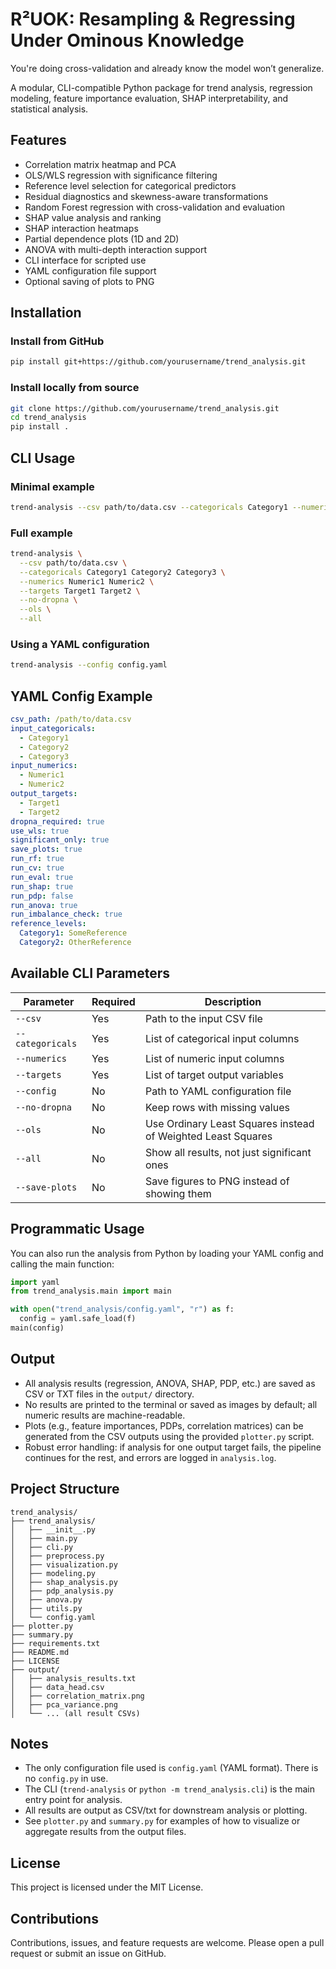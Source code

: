 # R²UOK: Resampling & Regressing Under Ominous Knowledge

You're doing cross-validation and already know the model won’t generalize.

A modular, CLI-compatible Python package for trend analysis, regression modeling, feature importance evaluation, SHAP interpretability, and statistical analysis.

## Features

- Correlation matrix heatmap and PCA
- OLS/WLS regression with significance filtering
- Reference level selection for categorical predictors
- Residual diagnostics and skewness-aware transformations
- Random Forest regression with cross-validation and evaluation
- SHAP value analysis and ranking
- SHAP interaction heatmaps
- Partial dependence plots (1D and 2D)
- ANOVA with multi-depth interaction support
- CLI interface for scripted use
- YAML configuration file support
- Optional saving of plots to PNG

## Installation

### Install from GitHub

```bash
pip install git+https://github.com/yourusername/trend_analysis.git
```

### Install locally from source

```bash
git clone https://github.com/yourusername/trend_analysis.git
cd trend_analysis
pip install .
```

## CLI Usage

### Minimal example

```bash
trend-analysis --csv path/to/data.csv --categoricals Category1 --numerics Numeric1 --targets Target1
```

### Full example

```bash
trend-analysis \
  --csv path/to/data.csv \
  --categoricals Category1 Category2 Category3 \
  --numerics Numeric1 Numeric2 \
  --targets Target1 Target2 \
  --no-dropna \
  --ols \
  --all
```

### Using a YAML configuration

```bash
trend-analysis --config config.yaml
```

## YAML Config Example

```yaml
csv_path: /path/to/data.csv
input_categoricals:
  - Category1
  - Category2
  - Category3
input_numerics:
  - Numeric1
  - Numeric2
output_targets:
  - Target1
  - Target2
dropna_required: true
use_wls: true
significant_only: true
save_plots: true
run_rf: true
run_cv: true
run_eval: true
run_shap: true
run_pdp: false
run_anova: true
run_imbalance_check: true
reference_levels:
  Category1: SomeReference
  Category2: OtherReference
```

## Available CLI Parameters

| Parameter            | Required | Description                                                        |
|----------------------|----------|--------------------------------------------------------------------|
| `--csv`              | Yes      | Path to the input CSV file                                         |
| `--categoricals`     | Yes      | List of categorical input columns                                  |
| `--numerics`         | Yes      | List of numeric input columns                                      |
| `--targets`          | Yes      | List of target output variables                                    |
| `--config`           | No       | Path to YAML configuration file                                    |
| `--no-dropna`        | No       | Keep rows with missing values                                      |
| `--ols`              | No       | Use Ordinary Least Squares instead of Weighted Least Squares       |
| `--all`              | No       | Show all results, not just significant ones                        |
| `--save-plots`       | No       | Save figures to PNG instead of showing them                        |


## Programmatic Usage

You can also run the analysis from Python by loading your YAML config and calling the main function:

```python
import yaml
from trend_analysis.main import main

with open("trend_analysis/config.yaml", "r") as f:
  config = yaml.safe_load(f)
main(config)
```


## Output

- All analysis results (regression, ANOVA, SHAP, PDP, etc.) are saved as CSV or TXT files in the `output/` directory.
- No results are printed to the terminal or saved as images by default; all numeric results are machine-readable.
- Plots (e.g., feature importances, PDPs, correlation matrices) can be generated from the CSV outputs using the provided `plotter.py` script.
- Robust error handling: if analysis for one output target fails, the pipeline continues for the rest, and errors are logged in `analysis.log`.


## Project Structure

```
trend_analysis/
├── trend_analysis/
│   ├── __init__.py
│   ├── main.py
│   ├── cli.py
│   ├── preprocess.py
│   ├── visualization.py
│   ├── modeling.py
│   ├── shap_analysis.py
│   ├── pdp_analysis.py
│   ├── anova.py
│   ├── utils.py
│   └── config.yaml
├── plotter.py
├── summary.py
├── requirements.txt
├── README.md
├── LICENSE
├── output/
│   ├── analysis_results.txt
│   ├── data_head.csv
│   ├── correlation_matrix.png
│   ├── pca_variance.png
│   └── ... (all result CSVs)
```


## Notes

- The only configuration file used is `config.yaml` (YAML format). There is no `config.py` in use.
- The CLI (`trend-analysis` or `python -m trend_analysis.cli`) is the main entry point for analysis.
- All results are output as CSV/txt for downstream analysis or plotting.
- See `plotter.py` and `summary.py` for examples of how to visualize or aggregate results from the output files.

## License

This project is licensed under the MIT License.

## Contributions

Contributions, issues, and feature requests are welcome. Please open a pull request or submit an issue on GitHub.
